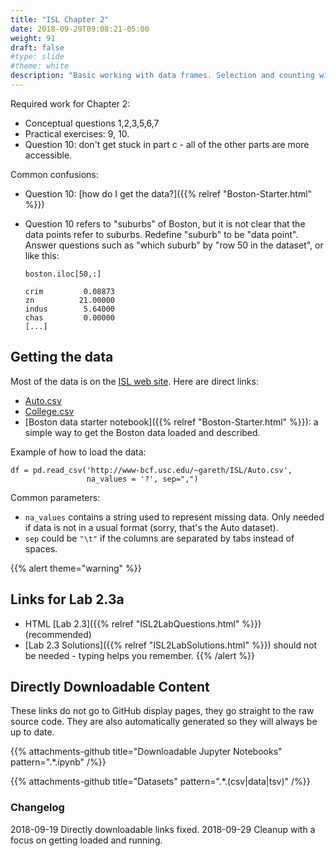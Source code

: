 ```yaml
---
title: "ISL Chapter 2"
date: 2018-09-29T09:08:21-05:00
weight: 91
draft: false
#type: slide
#theme: white
description: "Basic working with data frames. Selection and counting without loops. Graphs, especially scatterplot and bar graph."
---
```


Required work for Chapter 2:

* Conceptual questions 1,2,3,5,6,7
* Practical exercises: 9, 10.
* Question 10: don't get stuck in part c - all of the other parts
  are more accessible.

Common confusions:

* Question 10: [how do I get the data?]({{% relref "Boston-Starter.html" %}})
* Question 10 refers to "suburbs" of Boston, but it is not clear that
  the data points refer to suburbs. Redefine "suburb" to be "data
  point". Answer questions such as "which suburb" by "row 50 in the
  dataset", or like this:
  
    ```
    boston.iloc[50,:]

    crim         0.08873
    zn          21.00000
    indus        5.64000
    chas         0.00000
    [...]
    ```

## Getting the data

Most of the data is on the [ISL web
site](http://www-bcf.usc.edu/~gareth/ISL/data.html). Here are direct
links:

* [Auto.csv](http://www-bcf.usc.edu/~gareth/ISL/Auto.csv)
* [College.csv](http://www-bcf.usc.edu/~gareth/ISL/College.csv)
* [Boston data starter notebook]({{% relref "Boston-Starter.html" %}}):
  a simple way to get the Boston data loaded and described.

Example of how to load the data:

```
df = pd.read_csv('http://www-bcf.usc.edu/~gareth/ISL/Auto.csv', 
                 na_values = '?', sep=",")
```

Common parameters: 

* `na_values` contains a string used to represent missing
  data. Only needed if data is not in a usual format (sorry, that's
  the Auto dataset).
* `sep` could be `"\t"` if the columns are separated
by tabs instead of spaces. 

{{% alert theme="warning" %}}
## Links for Lab 2.3a

* HTML [Lab 2.3]({{% relref "ISL2LabQuestions.html" %}}) (recommended)
* [Lab 2.3 Solutions]({{% relref
  "ISL2LabSolutions.html" %}}) should not be needed - typing helps you remember.
{{% /alert %}}



## Directly Downloadable Content
These links do not go to GitHub display pages, they go straight to the
raw source code. They are also automatically generated so they will
always be up to date.

{{% attachments-github title="Downloadable Jupyter Notebooks" pattern=".*\.ipynb" /%}}

{{% attachments-github title="Datasets" pattern=".*\.(csv|data|tsv)" /%}}


### Changelog
2018-09-19 Directly downloadable links fixed.
2018-09-29 Cleanup with a focus on getting loaded and running.

